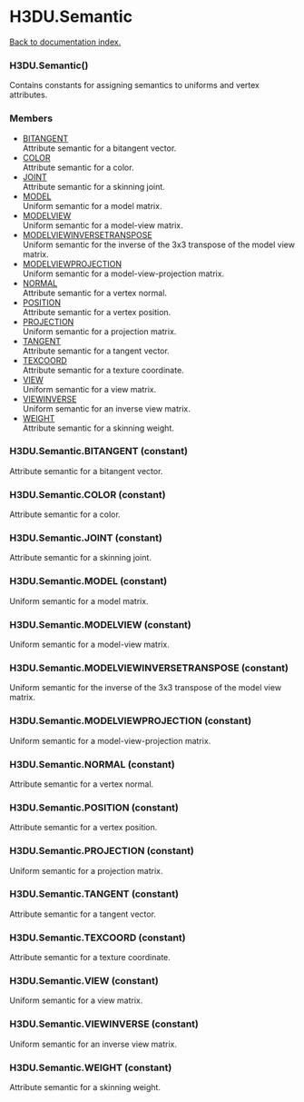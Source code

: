 # H3DU.Semantic

[Back to documentation index.](index.md)

 <a name='H3DU.Semantic'></a>
### H3DU.Semantic()

Contains constants for assigning semantics
to uniforms and vertex attributes.

### Members

* [BITANGENT](#H3DU.Semantic.BITANGENT)<br>Attribute semantic for a bitangent vector.
* [COLOR](#H3DU.Semantic.COLOR)<br>Attribute semantic for a color.
* [JOINT](#H3DU.Semantic.JOINT)<br>Attribute semantic for a skinning joint.
* [MODEL](#H3DU.Semantic.MODEL)<br>Uniform semantic for a model matrix.
* [MODELVIEW](#H3DU.Semantic.MODELVIEW)<br>Uniform semantic for a model-view matrix.
* [MODELVIEWINVERSETRANSPOSE](#H3DU.Semantic.MODELVIEWINVERSETRANSPOSE)<br>Uniform semantic for the inverse of the 3x3 transpose of the model view matrix.
* [MODELVIEWPROJECTION](#H3DU.Semantic.MODELVIEWPROJECTION)<br>Uniform semantic for a model-view-projection matrix.
* [NORMAL](#H3DU.Semantic.NORMAL)<br>Attribute semantic for a vertex normal.
* [POSITION](#H3DU.Semantic.POSITION)<br>Attribute semantic for a vertex position.
* [PROJECTION](#H3DU.Semantic.PROJECTION)<br>Uniform semantic for a projection matrix.
* [TANGENT](#H3DU.Semantic.TANGENT)<br>Attribute semantic for a tangent vector.
* [TEXCOORD](#H3DU.Semantic.TEXCOORD)<br>Attribute semantic for a texture coordinate.
* [VIEW](#H3DU.Semantic.VIEW)<br>Uniform semantic for a view matrix.
* [VIEWINVERSE](#H3DU.Semantic.VIEWINVERSE)<br>Uniform semantic for an inverse view matrix.
* [WEIGHT](#H3DU.Semantic.WEIGHT)<br>Attribute semantic for a skinning weight.

<a id='H3DU.Semantic.BITANGENT'></a>
### H3DU.Semantic.BITANGENT (constant)

Attribute semantic for a bitangent vector.

<a id='H3DU.Semantic.COLOR'></a>
### H3DU.Semantic.COLOR (constant)

Attribute semantic for a color.

<a id='H3DU.Semantic.JOINT'></a>
### H3DU.Semantic.JOINT (constant)

Attribute semantic for a skinning joint.

<a id='H3DU.Semantic.MODEL'></a>
### H3DU.Semantic.MODEL (constant)

Uniform semantic for a model matrix.

<a id='H3DU.Semantic.MODELVIEW'></a>
### H3DU.Semantic.MODELVIEW (constant)

Uniform semantic for a model-view matrix.

<a id='H3DU.Semantic.MODELVIEWINVERSETRANSPOSE'></a>
### H3DU.Semantic.MODELVIEWINVERSETRANSPOSE (constant)

Uniform semantic for the inverse of the 3x3 transpose of the model view matrix.

<a id='H3DU.Semantic.MODELVIEWPROJECTION'></a>
### H3DU.Semantic.MODELVIEWPROJECTION (constant)

Uniform semantic for a model-view-projection matrix.

<a id='H3DU.Semantic.NORMAL'></a>
### H3DU.Semantic.NORMAL (constant)

Attribute semantic for a vertex normal.

<a id='H3DU.Semantic.POSITION'></a>
### H3DU.Semantic.POSITION (constant)

Attribute semantic for a vertex position.

<a id='H3DU.Semantic.PROJECTION'></a>
### H3DU.Semantic.PROJECTION (constant)

Uniform semantic for a projection matrix.

<a id='H3DU.Semantic.TANGENT'></a>
### H3DU.Semantic.TANGENT (constant)

Attribute semantic for a tangent vector.

<a id='H3DU.Semantic.TEXCOORD'></a>
### H3DU.Semantic.TEXCOORD (constant)

Attribute semantic for a texture coordinate.

<a id='H3DU.Semantic.VIEW'></a>
### H3DU.Semantic.VIEW (constant)

Uniform semantic for a view matrix.

<a id='H3DU.Semantic.VIEWINVERSE'></a>
### H3DU.Semantic.VIEWINVERSE (constant)

Uniform semantic for an inverse view matrix.

<a id='H3DU.Semantic.WEIGHT'></a>
### H3DU.Semantic.WEIGHT (constant)

Attribute semantic for a skinning weight.
